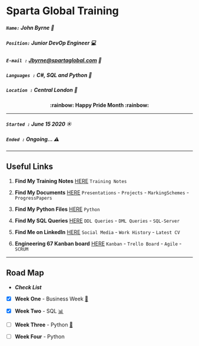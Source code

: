 # Sparta Global Training
##### `Name:` John Byrne :office:
##### `Position:` Junior DevOp Engineer :computer: 
##### `E-mail :` Jbyrne@spartaglobal.com :email:
##### `Languages :` C#, SQL and Python :snake:
##### `Location :` Central London :round_pushpin:  
<div align="center" style="font-weight: bold">:rainbow: Happy Pride Month :rainbow:</div> 

___

##### `Started :` **June 15 2020** :sunny:
##### `Ended :`  **Ongoing...** :warning:
 
___

## **Useful Links** 

1. **Find My Training Notes** [HERE](/Notes) `Training Notes`

2. **Find My Documents** [HERE](/Documents) `Presentations` - `Projects` - `MarkingSchemes` - `ProgressPapers`

3. **Find My Python Files** [HERE](/Python-Files) `Python` 

4. **Find My SQL Queries** [HERE](/SQL-Queries) `DDL Queries` - `DML Queries` - `SQL-Server`

5. **Find Me on LinkedIn** [HERE](https://www.linkedin.com/in/john-byrne-b74214174/) `Social Media` - `Work History` - `Latest CV`

6. **Engineering 67 Kanban board** [HERE](https://trello.com/b/eZdQiVQU/engineering-67) `Kanban` - `Trello Board` - `Agile` - `SCRUM`
___

## **Road Map** 
* _**Check List**_ 

- [x] **Week One** - Business Week [:briefcase:](/Notes/Business-Week-1)
- [x] **Week Two** - SQL [:bar_chart:](/Notes/SQL-Week-2)
- [ ] **Week Three** - Python [:snake:](/Notes/Python-Intro-Week-3)
- [ ] **Week Four** - Python 

